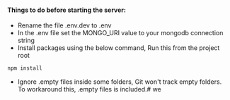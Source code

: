 #### Things to do before starting the server:
- Rename the file .env.dev to .env
- In the .env file set the MONGO_URI value to your mongodb connection string
- Install packages using the below command, Run this from the project root
```js
npm install
```
- Ignore .empty files inside some folders, Git won't track empty folders. To workaround this, .empty files is included.#   w e  
 